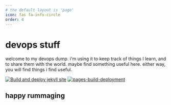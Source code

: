 ```yaml
---
# the default layout is 'page'
icon: fas fa-info-circle
order: 4
---
```


# devops stuff

welcome to my devops dump.
i'm using it to keep track of things I learn, and to share them with the world.
maybe find something useful here. either way, you will find things i find useful.

[![Build and deploy jekyll site](https://github.com/pipelinedave/pipelinedave.github.io/actions/workflows/github-pages.yml/badge.svg?branch=main)](https://github.com/pipelinedave/pipelinedave.github.io/actions/workflows/github-pages.yml)
[![pages-build-deployment](https://github.com/pipelinedave/pipelinedave.github.io/actions/workflows/pages/pages-build-deployment/badge.svg)](https://github.com/pipelinedave/pipelinedave.github.io/actions/workflows/pages/pages-build-deployment)

## happy rummaging
